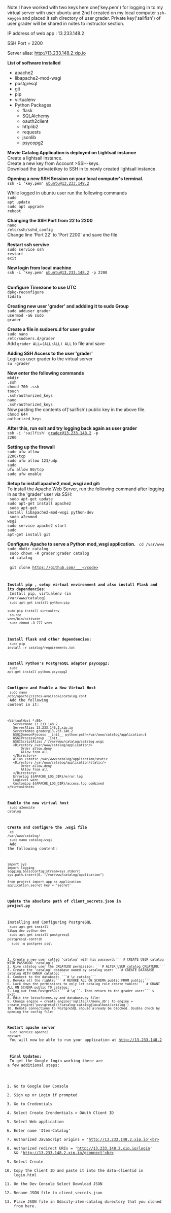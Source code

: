 Note I have worked with two keys here one('key.pem') for logging in to my virtual server with user ubuntu and 2nd I created on my local computer <code>ssh-keygen</code> and placed it ssh directory of user grader. Private key('sailfish') of user grader will be shared in notes to instructor section. 

IP address of web app : 13.233.148.2

SSH Port = 2200  

Server alias: http://13.233.148.2.xip.io

<b>List of software installed</b>
<ul>
<li>apache2</li>
<li>libapache2-mod-wsgi</li>
<li>postgresql</li>
<li>git</li> 
<li>pip</li>
<li>virtualenv</li>
<li>
Python Packages
<ul>
<li>flask</li>
<li>SQLAlchemy</li>
<li>oauth2client</li>
<li>httplib2</li>
<li>requests</li>
<li>jsonlib</li>
<li>psycopg2</li>
</ul>
</li>
</ul> 
<b>
Movie Catalog Application is deployed on Lightsail instance</b><br> 
  Create a lightsail instance.<br>
  Create a new key from Account >SSH-keys.<br>
  Download the (private)key to SSH in to newly created lightsail instance.<br>

<b>Opening a new SSH Session on your local computer's terminal.</b><br>
<code>ssh -i 'key.pem' ubuntu@13.233.148.2 </code>
 
 While logged in ubuntu user run the following commands<br>
 <code>sudo apt update</code><br>
 <code>sudo apt upgrade</code><br>
 <code>reboot</code><br>

<b>Changing the SSH Port from 22 to 2200</b><br>
<code>nano /etc/ssh/sshd_config</code><br>
Change line 'Port 22' to 'Port 2200' and save the file

<b>Restart ssh servive</b><br>
<code>sudo service ssh restart</code><br>
<code>exit</code><br>
 
 <b>New login from local machine</b><br> 
 <code>ssh -i 'key.pem' ubuntu@13.233.148.2 -p 2200 </code><br>
 
 <b>Configure Timezone to use UTC</b><br>
 <code>dpkg-reconfigure tzdata</code><br>
  
<b>Creating new user 'grader' and addding it to sudo Group</b><br>
<code>sudo adduser grader</code><br>
<code>usermod -aG sudo grader</code><br>

<b>Create a file in sudoers.d for user grader</b><br>
<code>sudo nano /etc/sudoers.d/grader</code><br>
Add `grader ALL=(ALL:ALL) ALL` to file and save<br>

<b>Adding SSH Access to the user 'grader'</b><br>
Login as user grader to the virtual server<br>
<code>su -grader</code><br>

<b>Now enter the following commands</b><br>
<code>mkdir .ssh</code><br>
<code>chmod 700 .ssh</code><br>
<code>touch .ssh/authorized_keys</code><br>
<code>nano .ssh/authorized_keys</code><br>
Now pasting the contents of('sailfish') public key in the above file.<br> 
<code>chmod 644 authorized_keys</code>

<b>After this,  run exit and try logging back again as user grader</b><br>
<code>ssh -i 'sailfish' grader@13.233.148.2 -p 2200</code>

<b>Setting up the firewall</b><br>
<code>sudo ufw allow 2200/tcp</code><br>
<code>sudo ufw allow 123/udp</code><br>
<code>sudo ufw allow 80/tcp</code><br>
<code>sudo ufw enable</code>

<b>Setup to install apache2,mod_wsgi and git:</b><br>
To install the Apache Web Server, run the following command after logging in as the 'grader' user via SSH:<br>
<code> sudo apt-get update</code><br>
<code>sudo apt-get install apache2</code><br>
<code> sudo apt-get install libapache2-mod-wsgi python-dev</code><br>
<code> sudo a2enmod wsgi</code><br>
<code>sudo service apache2 start</code><br>
<code>sudo apt-get install git</code><br>

<b>Configure Apache to serve a Python mod_wsgi application.</b>
<code> cd /var/www</code><br>
<code>sudo mkdir catalog </code><br>
<code> sudo chown -R grader:grader catalog</code><br>
<code> cd catalog </code><br>
<code> git clone https://github.com/___</code>

<b>Install pip , setup virtual environment and also install Flask and its dependencies:</b><br>
Install pip, virtualenv (in /var/www/catalog)<br>
<code>sudo apt-get install python-pip</code><br>
<code>sudo pip install virtualenv</code><br>
<code>source venv/bin/activate</code><br>
<code>sudo chmod -R 777 venv</code><br>

<b>Install flask and other dependencies:</b><br>
<code>sudo pip install -r catalog/requirements.txt</code>

<b>Install Python's PostgreSQL adapter psycopg2:</b><br>
<code>sudo apt-get install python-psycopg2</code>

<b>Configure and Enable a New Virtual Host</b><br>
<code>sudo nano /etc/apache2/sites-available/catalog.conf</code><br>
Add the following content in it:

```
<VirtualHost *:80>
   ServerName 13.233.148.2
   ServerAlias 13.233.148.2.xip.io
   ServerAdmin grader@13.233.148.2
   WSGIDaemonProcess __init__ python-path=/var/www/catalog/application:$
   WSGIProcessGroup __init__
   WSGIScriptAlias / /var/www/catalog/catalog.wsgi
   <Directory /var/www/catalog/application/>
       Order allow,deny
       Allow from all
   </Directory>
   Alias /static /var/www/catalog/application/static
   <Directory /var/www/catalog/application/static/>
       Order allow,deny
       Allow from all
   </Directory>
   ErrorLog ${APACHE_LOG_DIR}/error.log
   LogLevel warn
   CustomLog ${APACHE_LOG_DIR}/access.log combined
</VirtualHost>
```

<b>Enable the new virtual host</b><br>
<code>sudo a2ensite catalog</code>

<b>Create and configure the .wsgi file</b><br>
<code>cd /var/www/catalog/</code><br>
<code>sudo nano catalog.wsgi</code><br>
Add the following content:

```
import sys
import logging
logging.basicConfig(stream=sys.stderr)
sys.path.insert(0, "/var/www/catalog/application")

from project import app as application
application.secret_key = 'secret'
```

<b>Update the absolute path of client_secrets.json in  project.py</b><br>

Installing and Configuring PostgreSQL<br>
<code>sudo apt-get install libpq-dev python-dev</code><br>
<code>sudo apt-get install postgresql postgresql-contrib</code> <br>
<code> sudo -u postgres psql</code> 
 
 ```
1. Create a new user called 'catalog' with his password:``` # CREATE USER catalog WITH PASSWORD 'catalog';```
2. Give catalog user the CREATEDB permission: ```# ALTER USER catalog CREATEDB;```
3. Create the 'catalog' database owned by catalog user: ```# CREATE DATABASE catalog WITH OWNER catalog;```
4. Connect to the database: ```# \c catalog```
5. Revoke all the rights:``` # REVOKE ALL ON SCHEMA public FROM public;```
6. Lock down the permissions to only let catalog role create tables:``` # GRANT ALL ON SCHEMA public TO catalog;```
7. Log out from PostgreSQL:``` # \q```. Then return to the grader user:``` $ exit.```
8. Edit the lotsofitems.py and database.py file:
9. Change engine = create_engine('sqlite:///menu.db') to engine = create_engine('postgresql://catalog:catalog@localhost/catalog')
10. Remote connections to PostgreSQL should already be blocked. Double check by opening the config file:
```
 <b>Restart apache server</b><br>
 <code>sudo service apache2 restart</code><br>
 You will now be able to run your application at http://13.233.148.2
 
<b> Final Updates:</b> <br>
To get the Google login working there are a few additional steps:
1. Go to Google Dev Console<br>
2. Sign up or Login if prompted<br>
3. Go to Credentials<br>
4. Select Create Crendentials > OAuth Client ID<br>
5. Select Web application<br>
6. Enter name 'Item-Catalog'<br>
7. Authorized JavaScript origins = 'http://13.233.148.2.xip.io'<br>
8. Authorized redirect URIs = 'http://13.233.148.2.xip.io/login' && 'http://13.233.148.2.xip.io/gconnect'<br>
9. Select Create<br>
10. Copy the Client ID and paste it into the data-clientid in login.html<br>
11. On the Dev Console Select Download JSON<br>
12. Rename JSON file to client_secrets.json<br>
13. Place JSON file in Udacity-item-catalog directory that you cloned from here.<br>
 
 
 
 
 
 
 

